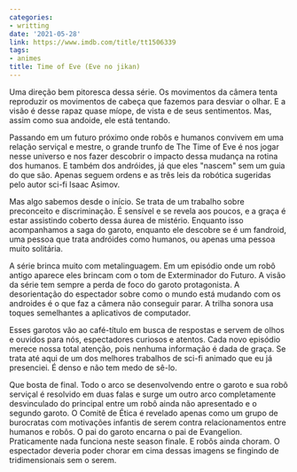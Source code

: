 ```yaml
---
categories:
- writting
date: '2021-05-28'
link: https://www.imdb.com/title/tt1506339
tags:
- animes
title: Time of Eve (Eve no jikan)
---
```


Uma direção bem pitoresca dessa série. Os movimentos da câmera tenta reproduzir os movimentos de cabeça que fazemos para desviar o olhar. E a visão é desse rapaz quase míope, de vista e de seus sentimentos. Mas, assim como sua andoide, ele está tentando.

Passando em um futuro próximo onde robôs e humanos convivem em uma relação serviçal e mestre, o grande trunfo de The Time of Eve é nos jogar nesse universo e nos fazer descobrir o impacto dessa mudança na rotina dos humanos. E também dos andróides, já que eles "nascem" sem um guia do que são. Apenas seguem ordens e as três leis da robótica sugeridas pelo autor sci-fi Isaac Asimov.

Mas algo sabemos desde o início. Se trata de um trabalho sobre preconceito e discriminação. É sensível e se revela aos poucos, e a graça é estar assistindo coberto dessa áurea de mistério. Enquanto isso acompanhamos a saga do garoto, enquanto ele descobre se é um fandroid, uma pessoa que trata andróides como humanos, ou apenas uma pessoa muito solitária.

A série brinca muito com metalinguagem. Em um episódio onde um robô antigo aparece eles brincam com o tom de Exterminador do Futuro. A visão da série tem sempre a perda de foco do garoto protagonista. A desorientação do espectador sobre como o mundo está mudando com os androides é o que faz a câmera não conseguir parar. A trilha sonora usa toques semelhantes a aplicativos de computador.

Esses garotos vão ao café-título em busca de respostas e servem de olhos e ouvidos para nós, espectadores curiosos e atentos. Cada novo episódio merece nossa total atenção, pois nenhuma informação é dada de graça. Se trata até aqui de um dos melhores trabalhos de sci-fi animado que eu já presenciei. É denso e não tem medo de sê-lo.

Que bosta de final. Todo o arco se desenvolvendo entre o garoto e sua robô serviçal é resolvido em duas falas e surge um outro arco completamente desvinculado do principal entre um robô ainda não apresentado e o segundo garoto. O Comitê de Ética é revelado apenas como um grupo de burocratas com motivações infantis de serem contra relacionamentos entre humanos e robôs. O pai do garoto encarna o pai de Evangelion. Praticamente nada funciona neste season finale. E robôs ainda choram. O espectador deveria poder chorar em cima dessas imagens se fingindo de tridimensionais sem o serem.